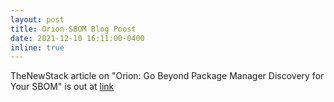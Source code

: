 ```yaml
---
layout: post
title: Orion-SBOM Blog Poost
date: 2021-12-10 16:11:00-0400
inline: true
---
```


TheNewStack article on "Orion: Go Beyond Package Manager Discovery for Your SBOM" is out at <a href="https://thenewstack.io/orion-go-beyond-package-manager-discovery-for-your-sbom/">link</a>
